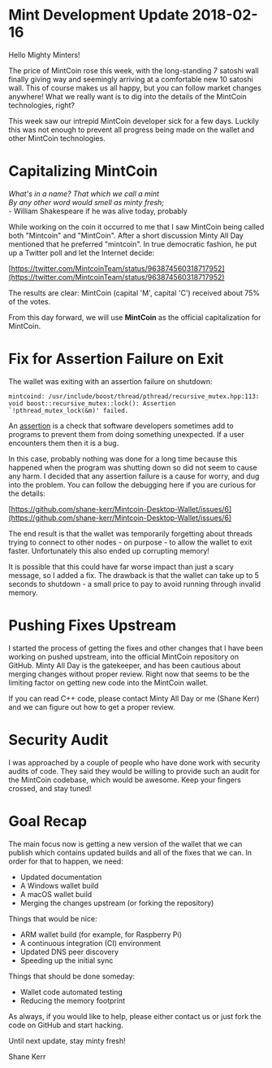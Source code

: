 # Mint Development Update 2018-02-16

Hello Mighty Minters!

The price of MintCoin rose this week, with the long-standing 7 satoshi
wall finally giving way and seemingly arriving at a comfortable new
10 satoshi wall. This of course makes us all happy, but you can follow
market changes anywhere! What we really want is to dig into the
details of the MintCoin technologies, right?

This week saw our intrepid MintCoin developer sick for a few days.
Luckily this was not enough to prevent all progress being made on the
wallet and other MintCoin technologies.

# Capitalizing MintCoin

_What's in a name? That which we call a mint  
By any other word would smell as minty fresh;_  
    - William Shakespeare if he was alive today, probably

While working on the coin it occurred to me that I saw MintCoin being
called both "Mintcoin" and "MintCoin". After a short discussion Minty
All Day mentioned that he preferred "mintcoin". In true democratic
fashion, he put up a Twitter poll and let the Internet decide:

[https://twitter.com/MintcoinTeam/status/963874560318717952](https://twitter.com/MintcoinTeam/status/963874560318717952)

The results are clear: MintCoin (capital 'M', capital 'C') received
about 75% of the votes.

From this day forward, we will use **MintCoin** as the official
capitalization for MintCoin.

# Fix for Assertion Failure on Exit

The wallet was exiting with an assertion failure on shutdown:

```
mintcoind: /usr/include/boost/thread/pthread/recursive_mutex.hpp:113: void boost::recursive_mutex::lock(): Assertion `!pthread_mutex_lock(&m)' failed.
```

An
[assertion](https://en.wikipedia.org/wiki/Assertion_(software_development))
is a check that software developers sometimes add to programs to
prevent them from doing something unexpected. If a user encounters
them then it is a bug.

In this case, probably nothing was done for a long time because this
happened when the program was shutting down so did not seem to cause
any harm. I decided that any assertion failure is a cause for worry,
and dug into the problem. You can follow the debugging here if you are
curious for the details:

[https://github.com/shane-kerr/Mintcoin-Desktop-Wallet/issues/6](https://github.com/shane-kerr/Mintcoin-Desktop-Wallet/issues/6)

The end result is that the wallet was temporarily forgetting about
threads trying to connect to other nodes - on purpose - to allow the
wallet to exit faster. Unfortunately this also ended up corrupting
memory!

It is possible that this could have far worse impact than just a scary
message, so I added a fix. The drawback is that the wallet can take up
to 5 seconds to shutdown - a small price to pay to avoid running
through invalid memory.

# Pushing Fixes Upstream 

I started the process of getting the fixes and other changes that I
have been working on pushed upstream, into the official MintCoin
repository on GitHub. Minty All Day is the gatekeeper, and has been
cautious about merging changes without proper review. Right now that
seems to be the limiting factor on getting new code into the MintCoin
wallet.

If you can read C++ code, please contact Minty All Day or me (Shane
Kerr) and we can figure out how to get a proper review.

# Security Audit

I was approached by a couple of people who have done work with
security audits of code. They said they would be willing to provide
such an audit for the MintCoin codebase, which would be awesome. Keep
your fingers crossed, and stay tuned!

# Goal Recap

The main focus now is getting a new version of the wallet that we can
publish which contains updated builds and all of the fixes that we
can. In order for that to happen, we need:

* Updated documentation
* A Windows wallet build
* A macOS wallet build
* Merging the changes upstream (or forking the repository)

Things that would be nice:

* ARM wallet build (for example, for Raspberry Pi)
* A continuous integration (CI) environment
* Updated DNS peer discovery
* Speeding up the initial sync

Things that should be done someday:

* Wallet code automated testing
* Reducing the memory footprint

As always, if you would like to help, please either contact us or just
fork the code on GitHub and start hacking.

Until next update, stay minty fresh!

Shane Kerr
